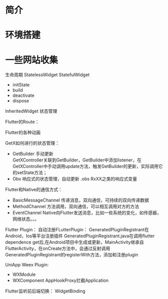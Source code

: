 
# 简介
# 环境搭建
# 一些网站收集

生命周期
StatelessWidget
StatefulWidget
- initState
- build
- deactivate
- dispose


InheritedWidget 状态管理

Flutter的Route：


Flutter的各种动画

GetX如何进行的状态管理：
- GetBuilder
手动更新   
GetXController关联到GetBuilder，GetBuilder中添加listener，在GetXController中手动调用update方法，触发GetBuilder的更新，实际调用它的setState方法；
- Obx
响应式的状态管理，自动更新  .obs RxXX之类的响应式变量


Flutter和Native的通信方式：
- BasicMessageChannel
传递消息，双向通信，可持续的双向传递数据
- MethodChannel
方法调用，双向通信，可以相互调用对方的方法
- EventChannel
Native向Flutter发送消息，比如一些系统的变化，如传感器，网络状态。。。

Flutter Plugin：
自动注册FLutterPlugin： GeneratedPluginRegistrant在Android，Ios等平台注册插件
GeneratedPluginRegistrant.java在调用flutter dependence get后,在Android项目中生成或更新，MainActivity继承自FlutterActivity，在onCreate方法中，会通过反射调用GeneratedPluginRegistrant的registerWith方法，添加和注册plugin

UniApp Weex Plugin:
- WXModule
- WXComponent
AppHookProxy拦截Application

Flutter监听前后端切换：
WidgetBinding

